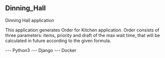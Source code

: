 ## Dinning_Hall
Dinning Hall application


This application generates Order for Kitchen application. Order consists of three parameters: items, priority and draft of the max wait time, that will be calculated in future according to the given formula.


--- Python3
--- Django
--- Docker
